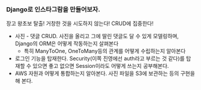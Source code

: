 ### Django로 인스타그람을 만들어보자.

장고 왕초보 탈출! 거창한 것을 시도하지 않는다! CRUD에 집중한다!

* 사진 - 댓글 CRUD. 사진을 올리고 그에 딸린 댓글도 달 수 있게 모델링하며, Django의 ORM은 어떻게 작동하는지 살펴본다 
    * 특히 ManyToOne, OneToMany등의 관계를 어떻게 수립하는지 알아본다
* 로그인 기능을 탑재한다. Security(이쪽 진영에선 auth라고 부르는 것 같다)를 탑재할 수 있으면 좋고 없으면 Session이라도 어떻게 쓰는지 공부해본다. 
* AWS 자원과 어떻게 통합하는지 알아본다. 사진 파일을 S3에 보관하는 등의 구현을 해 본다. 

